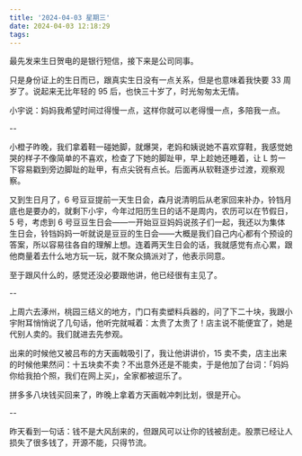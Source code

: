 ```yaml
---
title: '2024-04-03 星期三'
date: 2024-04-03 12:18:29
tags:
---
```


最先发来生日贺电的是银行短信，接下来是公司同事。

只是身份证上的生日而已，跟真实生日没有一点关系，但是也意味着我快要 33 周岁了。说起来无比年轻的 95 后，也快三十岁了，时光匆匆太无情。

小宇说：妈妈我希望时间过得慢一点，这样你就可以老得慢一点，多陪我一点。

--

小橙子昨晚，我们拿着鞋一碰她脚，就爆哭，老妈和姨说她不喜欢穿鞋，我感觉她哭的样子不像简单的不喜欢，检查了下她的脚趾甲，早上趁她还睡着，让 L 剪一下容易戳到旁边脚趾的趾甲，有点尖锐有点长。后面再从软鞋逐步过渡，观察观察。

又到生日月了，6 号豆豆提前一天生日会，森月说清明后从老家回来补办，铃铛月底也是要办的，就剩下小宇，今年过阳历生日的话不是周内，农历可以在节假日，5 号，考虑到 6 号豆豆生日会——一开始豆豆妈妈说孩子们一起，我还以为集体生日会，铃铛妈妈一听就说是豆豆的生日会——大概是我们自己内心都有个预设的答案，所以容易往各自的理解上想。连着两天生日会的话，我就感觉有点心累，跟他商量着去什么地方玩一玩，就不聚众搞派对了，他表示同意。

至于跟风什么的，感觉还没必要跟他讲，他已经很有主见了。

--

上周六去涿州，桃园三结义的地方，门口有卖塑料兵器的，问了下二十块，我跟小宇附耳悄悄说了几句话，他听完就喊着：太贵了太贵了！店主说不能便宜了，她是代别人卖的。我们就进去先参观。

出来的时候他又被吕布的方天画戟吸引了，我让他讲讲价，15 卖不卖，店主出来的时候他果然问：十五块卖不卖？不出意外还是不能卖，于是他加了台词：「妈妈你给我拍个照，我们在网上买」，全家都被逗乐了。

拼多多八块钱买回来了，昨晚上拿着方天画戟冲刺比划，很是开心。

--

昨天看到一句话：钱不是大风刮来的，但跟风可以让你的钱被刮走。股票已经让人损失了很多钱了，开源不能，只得节流。


